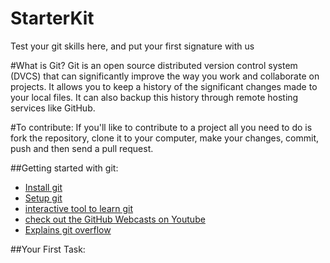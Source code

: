StarterKit
==========

Test your git skills here, and put your first signature with us

#What is Git?
Git is an open source distributed version control system (DVCS) that can significantly improve the way you work and collaborate on projects. It allows you to keep a history of the significant changes made to your local files. It can also backup this history through remote hosting services like GitHub. 

#To contribute:
If you'll like to contribute to a project  all you need to do is fork the repository, clone it to your computer, make your changes, commit, push and then send a pull request.

##Getting started with git:
- [Install git](http://git-scm.com/downloads)
- [Setup git](https://help.github.com/articles/set-up-git/)
- [interactive tool to learn git](https://try.github.io)
- [check out the GitHub Webcasts on Youtube](https://www.youtube.com/watch?v=FyfwLX4HAxM&list=PLg7s6cbtAD15G8lNyoaYDuKZSKyJrgwB-)
- [Explains git overflow](https://guides.github.com/introduction/flow/index.html)

##Your First Task:

